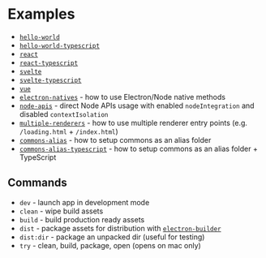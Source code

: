 # Examples

- [`hello-world`](hello-world)
- [`hello-world-typescript`](hello-world-typescript)
- [`react`](react)
- [`react-typescript`](react-typescript)
- [`svelte`](svelte)
- [`svelte-typescript`](svelte-typescript)
- [`vue`](vue)
- [`electron-natives`](electron-natives) - how to use Electron/Node native methods
- [`node-apis`](node-apis) - direct Node APIs usage with enabled `nodeIntegration`
  and disabled `contextIsolation`
- [`multiple-renderers`](multiple-renderers) - how to use multiple renderer
  entry points (e.g. `/loading.html` + `/index.html`)
- [`commons-alias`](commons-alias) - how to setup commons as an alias folder
- [`commons-alias-typescript`](commons-alias-typescript) - how to setup commons
  as an alias folder + TypeScript

## Commands

- `dev` - launch app in development mode
- `clean` - wipe build assets
- `build` - build production ready assets
- `dist` - package assets for distribution with [`electron-builder`](https://www.electron.build/)
- `dist:dir` - package an unpacked dir (useful for testing)
- `try` - clean, build, package, open (opens on mac only)
